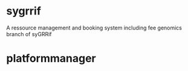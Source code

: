 sygrrif
=======

A ressource management and booking system including fee
genomics branch of syGRRif
# platformmanager
